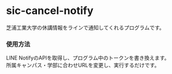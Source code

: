# sic-cancel-notify
芝浦工業大学の休講情報をラインで通知してくれるプログラムです。  

### 使用方法
LINE NotifyのAPIを取得し、プログラム中のトークンを書き換えます。  
所属キャンパス・学部に合わせURLを変更し、実行するだけです。  
